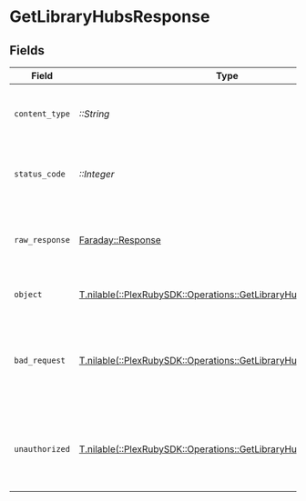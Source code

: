# GetLibraryHubsResponse


## Fields

| Field                                                                                                                     | Type                                                                                                                      | Required                                                                                                                  | Description                                                                                                               |
| ------------------------------------------------------------------------------------------------------------------------- | ------------------------------------------------------------------------------------------------------------------------- | ------------------------------------------------------------------------------------------------------------------------- | ------------------------------------------------------------------------------------------------------------------------- |
| `content_type`                                                                                                            | *::String*                                                                                                                | :heavy_check_mark:                                                                                                        | HTTP response content type for this operation                                                                             |
| `status_code`                                                                                                             | *::Integer*                                                                                                               | :heavy_check_mark:                                                                                                        | HTTP response status code for this operation                                                                              |
| `raw_response`                                                                                                            | [Faraday::Response](https://www.rubydoc.info/gems/faraday/Faraday/Response)                                               | :heavy_check_mark:                                                                                                        | Raw HTTP response; suitable for custom response parsing                                                                   |
| `object`                                                                                                                  | [T.nilable(::PlexRubySDK::Operations::GetLibraryHubsResponseBody)](../../models/operations/getlibraryhubsresponsebody.md) | :heavy_minus_sign:                                                                                                        | The hubs specific to the library                                                                                          |
| `bad_request`                                                                                                             | [T.nilable(::PlexRubySDK::Operations::GetLibraryHubsBadRequest)](../../models/operations/getlibraryhubsbadrequest.md)     | :heavy_minus_sign:                                                                                                        | Bad Request - A parameter was not specified, or was specified incorrectly.                                                |
| `unauthorized`                                                                                                            | [T.nilable(::PlexRubySDK::Operations::GetLibraryHubsUnauthorized)](../../models/operations/getlibraryhubsunauthorized.md) | :heavy_minus_sign:                                                                                                        | Unauthorized - Returned if the X-Plex-Token is missing from the header or query.                                          |